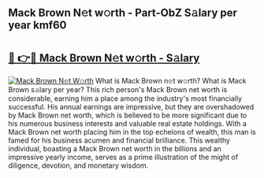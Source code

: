 ## Mack Brown N𝚎t w𝚘rth - Part-ObZ S𝚊lary per year kmf60

# <h2><a href="http://gc3cya.nevu.top/?p=Mack+Brown">🔗 👉🔴 Mack Brown N𝚎t w𝚘rth - S𝚊lary</a></h2>

[![Mack Brown N𝚎t W𝚘rth](https://i.imgur.com/Oavwk0R.jpeg)](http://gc3cya.nevu.top/?p=Mack+Brown)
What is Mack Brown n𝚎t w𝚘rth? What is Mack Brown s𝚊lary per year?
This rich person's Mack Brown net worth is considerable, earning him a place among the industry's most financially successful. His annual earnings are impressive, but they are overshadowed by Mack Brown net worth, which is believed to be more significant due to his numerous business interests and valuable real estate holdings. With a Mack Brown net worth placing him in the top echelons of wealth, this man is famed for his business acumen and financial brilliance. This wealthy individual, boasting a Mack Brown net worth in the billions and an impressive yearly income, serves as a prime illustration of the might of diligence, devotion, and monetary wisdom.
